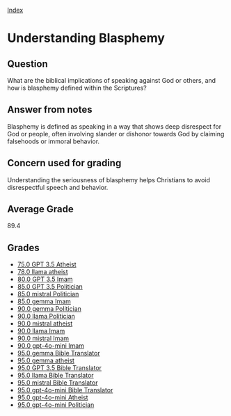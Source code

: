 
[Index](../../index.md)
# Understanding Blasphemy
## Question
What are the biblical implications of speaking against God or others, and how is blasphemy defined within the Scriptures?

## Answer from notes
Blasphemy is defined as speaking in a way that shows deep disrespect for God or people, often involving slander or dishonor towards God by claiming falsehoods or immoral behavior.

## Concern used for grading
Understanding the seriousness of blasphemy helps Christians to avoid disrespectful speech and behavior.

## Average Grade
89.4

## Grades
 * [75.0 GPT 3.5 Atheist](../answers/GPT_3.5_Atheist/Understanding_Blasphemy.md)
 * [78.0 llama atheist](../answers/llama_atheist/Understanding_Blasphemy.md)
 * [80.0 GPT 3.5 Imam](../answers/GPT_3.5_Imam/Understanding_Blasphemy.md)
 * [85.0 GPT 3.5 Politician](../answers/GPT_3.5_Politician/Understanding_Blasphemy.md)
 * [85.0 mistral Politician](../answers/mistral_Politician/Understanding_Blasphemy.md)
 * [85.0 gemma Imam](../answers/gemma_Imam/Understanding_Blasphemy.md)
 * [90.0 gemma Politician](../answers/gemma_Politician/Understanding_Blasphemy.md)
 * [90.0 llama Politician](../answers/llama_Politician/Understanding_Blasphemy.md)
 * [90.0 mistral atheist](../answers/mistral_atheist/Understanding_Blasphemy.md)
 * [90.0 llama Imam](../answers/llama_Imam/Understanding_Blasphemy.md)
 * [90.0 mistral Imam](../answers/mistral_Imam/Understanding_Blasphemy.md)
 * [90.0 gpt-4o-mini Imam](../answers/gpt-4o-mini_Imam/Understanding_Blasphemy.md)
 * [95.0 gemma Bible Translator](../answers/gemma_Bible_Translator/Understanding_Blasphemy.md)
 * [95.0 gemma atheist](../answers/gemma_atheist/Understanding_Blasphemy.md)
 * [95.0 GPT 3.5 Bible Translator](../answers/GPT_3.5_Bible_Translator/Understanding_Blasphemy.md)
 * [95.0 llama Bible Translator](../answers/llama_Bible_Translator/Understanding_Blasphemy.md)
 * [95.0 mistral Bible Translator](../answers/mistral_Bible_Translator/Understanding_Blasphemy.md)
 * [95.0 gpt-4o-mini Bible Translator](../answers/gpt-4o-mini_Bible_Translator/Understanding_Blasphemy.md)
 * [95.0 gpt-4o-mini Atheist](../answers/gpt-4o-mini_Atheist/Understanding_Blasphemy.md)
 * [95.0 gpt-4o-mini Politician](../answers/gpt-4o-mini_Politician/Understanding_Blasphemy.md)
